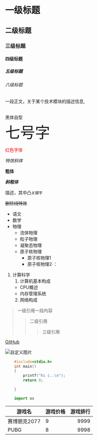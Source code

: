 
# 一级标题
## 二级标题
### 三级标题
#### 四级标题
##### 五级标题
###### 六级标题


一段正文，关于某个技术模块的描述信息,<br><br>

<font face="黑体">黑体自型</font><br>
<font size=7>七号字</font><br>

<font color=#FF0000>红色字体</font><br>

*特效斜体*

**粗体**

***斜粗体***

描述，其中凸`关键字`

~~删除线特效~~


* 语文
* 数学
* 物理
	* 流体物理
	* 粒子物理
	* 凝聚态物理
	* 原子核物理
		* 原子核物理1
	  * 原子核物理2·：
1. 计算科学
	1. 计算机基本构成
	  * CPU概述
	  * 内存管理系统
	2. 网络构成

> 一级引用一段内容
>> 二级引用
>>> 三级引用

[GitHub](https://github.com "点击跳转到github")

![自定义图片](D://Desktop//1657166247911.png)

```c
	#include<stdio.h>
	int main()
	{
		printf("hi c..\n");
		return 0;

	}
```
```python
	import os

```

游戏名|游戏价格|游戏排行
--|:--|--:
赛博朋克2077|9|9999
PUBG|8|9998
